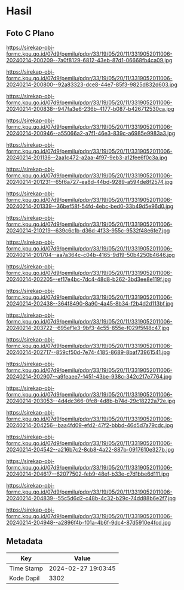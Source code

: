 # Hasil

## Foto C Plano

https://sirekap-obj-formc.kpu.go.id/07d9/pemilu/pdpr/33/19/05/20/11/3319052011006-20240214-200209--7a0f8129-6812-43eb-87d1-06668fb4ca09.jpg

https://sirekap-obj-formc.kpu.go.id/07d9/pemilu/pdpr/33/19/05/20/11/3319052011006-20240214-200800--92a83323-dce8-44e7-85f3-9825d832d603.jpg

https://sirekap-obj-formc.kpu.go.id/07d9/pemilu/pdpr/33/19/05/20/11/3319052011006-20240214-200838--947fa3e6-236b-4177-b087-b426712530ca.jpg

https://sirekap-obj-formc.kpu.go.id/07d9/pemilu/pdpr/33/19/05/20/11/3319052011006-20240214-200946--a55066a2-a7f1-46e3-839c-a6985e9983a3.jpg

https://sirekap-obj-formc.kpu.go.id/07d9/pemilu/pdpr/33/19/05/20/11/3319052011006-20240214-201136--2aa1c472-a2aa-4f97-9eb3-a12fee6f0c3a.jpg

https://sirekap-obj-formc.kpu.go.id/07d9/pemilu/pdpr/33/19/05/20/11/3319052011006-20240214-201231--65f6a727-ea8d-44bd-9289-a594de8f2574.jpg

https://sirekap-obj-formc.kpu.go.id/07d9/pemilu/pdpr/33/19/05/20/11/3319052011006-20240214-201339--36bef58f-54fd-4ebc-bed0-33b49d5e96d0.jpg

https://sirekap-obj-formc.kpu.go.id/07d9/pemilu/pdpr/33/19/05/20/11/3319052011006-20240214-210219--639c6c1b-d36d-4f33-955c-9532f48e6fe7.jpg

https://sirekap-obj-formc.kpu.go.id/07d9/pemilu/pdpr/33/19/05/20/11/3319052011006-20240214-201704--aa7a364c-c04b-4165-9d19-50b4250b4646.jpg

https://sirekap-obj-formc.kpu.go.id/07d9/pemilu/pdpr/33/19/05/20/11/3319052011006-20240214-202205--ef17e4bc-7dc4-48d8-b262-3bd3ee8e119f.jpg

https://sirekap-obj-formc.kpu.go.id/07d9/pemilu/pdpr/33/19/05/20/11/3319052011006-20240214-202438--364f8490-8a90-4a45-8b34-f2b4d2d113bf.jpg

https://sirekap-obj-formc.kpu.go.id/07d9/pemilu/pdpr/33/19/05/20/11/3319052011006-20240214-203722--695ef1e3-9bf3-4c55-855e-f029f5f48c47.jpg

https://sirekap-obj-formc.kpu.go.id/07d9/pemilu/pdpr/33/19/05/20/11/3319052011006-20240214-202717--859cf50d-7e74-4185-8689-8baf73961541.jpg

https://sirekap-obj-formc.kpu.go.id/07d9/pemilu/pdpr/33/19/05/20/11/3319052011006-20240214-202907--a9feaee7-1451-43be-938c-342c217e7764.jpg

https://sirekap-obj-formc.kpu.go.id/07d9/pemilu/pdpr/33/19/05/20/11/3319052011006-20240214-203053--4d4dc366-0fc8-4d8b-b74d-29c18222a72e.jpg

https://sirekap-obj-formc.kpu.go.id/07d9/pemilu/pdpr/33/19/05/20/11/3319052011006-20240214-204256--baa4fd09-efd2-47f2-bbbd-46d5d7a79cdc.jpg

https://sirekap-obj-formc.kpu.go.id/07d9/pemilu/pdpr/33/19/05/20/11/3319052011006-20240214-204542--a216b7c2-8cb8-4a22-887b-0917610e327b.jpg

https://sirekap-obj-formc.kpu.go.id/07d9/pemilu/pdpr/33/19/05/20/11/3319052011006-20240214-204617--62077502-feb9-48ef-b33e-c7d1bbe6d111.jpg

https://sirekap-obj-formc.kpu.go.id/07d9/pemilu/pdpr/33/19/05/20/11/3319052011006-20240214-204839--55c5d6d2-c48b-4c32-b29c-74dd88b6e2f7.jpg

https://sirekap-obj-formc.kpu.go.id/07d9/pemilu/pdpr/33/19/05/20/11/3319052011006-20240214-204948--a2896f4b-f01a-4b6f-9dc4-87d5910e4fcd.jpg


## Metadata

| Key        | Value               |
| ---------- | ------------------- |
| Time Stamp | 2024-02-27 19:03:45 |
| Kode Dapil | 3302                |



